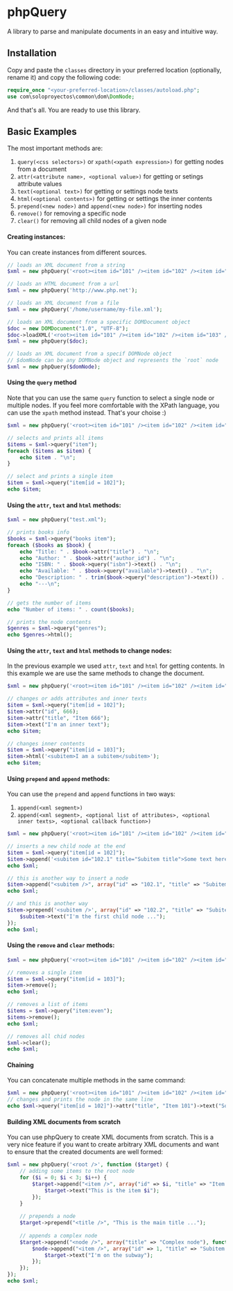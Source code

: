 phpQuery
========

A library to parse and manipulate documents in an easy and intuitive way.

Installation
------------

Copy and paste the `classes` directory in your preferred location (optionally, rename it) and copy the following code:

```PHP
require_once "<your-preferred-location>/classes/autoload.php";
use com\soloproyectos\common\dom\DomNode;
```

And that's all. You are ready to use this library.

Basic Examples
--------------

The most important methods are:

1. `query(<css selectors>)` or `xpath(<xpath expression>)` for getting nodes from a document
2. `attr(<attribute name>, <optional value>)` for getting or setings attribute values
3. `text(<optional text>)` for getting or settings node texts
4. `html(<optional contents>)` for getting or settings the inner contents
5. `prepend(<new node>)` and `append(<new node>)` for inserting nodes
6. `remove()` for removing a specific node
7. `clear()` for removing all child nodes of a given node


#### Creating instances:

You can create instances from different sources.

```PHP
// loads an XML document from a string
$xml = new phpQuery('<root><item id="101" /><item id="102" /><item id="103" /></root>');

// loads an HTML document from a url
$xml = new phpQuery('http://www.php.net');

// loads an XML document from a file
$xml = new phpQuery('/home/username/my-file.xml');

// loads an XML document from a specific DOMDocument object
$doc = new DOMDocument("1.0", "UTF-8");
$doc->loadXML('<root><item id="101" /><item id="102" /><item id="103" /></root>');
$xml = new phpQuery($doc);

// loads an XML document from a specif DOMNode object
// $domNode can be any DOMNode object and represents the `root` node
$xml = new phpQuery($domNode);
```

#### Using the `query` method

Note that you can use the same `query` function to select a single node or multiple nodes. If you feel more comfortable with the XPath language, you can use the `xpath` method instead. That's your choise :)

```PHP
$xml = new phpQuery('<root><item id="101" /><item id="102" /><item id="103" /></root>');

// selects and prints all items
$items = $xml->query("item");
foreach ($items as $item) {
    echo $item . "\n";
}

// select and prints a single item
$item = $xml->query("item[id = 102]");
echo $item;
```

#### Using the `attr`, `text` and `html` methods:
```PHP
$xml = new phpQuery("test.xml");

// prints books info
$books = $xml->query("books item");
foreach ($books as $book) {
    echo "Title: " . $book->attr("title") . "\n";
    echo "Author: " . $book->attr("author_id") . "\n";
    echo "ISBN: " . $book->query("isbn")->text() . "\n";
    echo "Available: " . $book->query("available")->text() . "\n";
    echo "Description: " . trim($book->query("description")->text()) . "\n";
    echo "---\n";
}

// gets the number of items
echo "Number of items: " . count($books);

// prints the node contents
$genres = $xml->query("genres");
echo $genres->html();
```

#### Using the `attr`, `text` and `html` methods to change nodes:

In the previous example we used `attr`, `text` and `html` for getting contents. In this example we are use the same methods to change the document.

```PHP
$xml = new phpQuery('<root><item id="101" /><item id="102" /><item id="103" /></root>');

// changes or adds attributes and inner texts
$item = $xml->query("item[id = 102]");
$item->attr("id", 666);
$item->attr("title", "Item 666");
$item->text("I'm an inner text");
echo $item;

// changes inner contents
$item = $xml->query("item[id = 103]");
$item->html('<subitem>I am a subitem</subitem>');
echo $item;
```

#### Using `prepend` and `append` methods:

You can use the `prepend` and `append` functions in two ways:

1. `append(<xml segment>)`
2. `append(<xml segment>, <optional list of attributes>, <optional inner texts>, <optional callback function>)`

```PHP
$xml = new phpQuery('<root><item id="101" /><item id="102" /><item id="103" /></root>');

// inserts a new child node at the end
$item = $xml->query("item[id = 102]");
$item->append('<subitem id="102.1" title="Subitem title">Some text here ...</subitem>');
echo $xml;

// this is another way to insert a node
$item->append("<subitem />", array("id" => "102.1", "title" => "Subitem title"), "Some text here ...");
echo $xml;

// and this is another way
$item->prepend('<subitem />', array("id" => "102.2", "title" => "Subitem title"), function ($subitem) {
    $subitem->text("I'm the first child node ...");
});
echo $xml;
```

#### Using the `remove` and `clear` methods:

```PHP
$xml = new phpQuery('<root><item id="101" /><item id="102" /><item id="103" /></root>');

// removes a single item
$item = $xml->query("item[id = 103]");
$item->remove();
echo $xml;

// removes a list of items
$items = $xml->query("item:even");
$items->remove();
echo $xml;

// removes all chid nodes
$xml->clear();
echo $xml;
```

#### Chaining

You can concatenate multiple methods in the same command:

```PHP
$xml = new phpQuery('<root><item id="101" /><item id="102" /><item id="103" /></root>');
// changes and prints the node in the same line
echo $xml->query("item[id = 102]")->attr("title", "Item 101")->text("Some text...")->append("subitem");
```

#### Building XML documents from scratch

You can use phpQuery to create XML documents from scratch. This is a very nice feature if you want to create arbitrary XML documents and want to ensure that the created documents are well formed:

```PHP
$xml = new phpQuery('<root />', function ($target) {
    // adding some items to the root node
    for ($i = 0; $i < 3; $i++) {
        $target->append("<item />", array("id" => $i, "title" => "Item $i"), function ($target) use ($i) {
            $target->text("This is the item $i");
        });
    }
    
    // prepends a node
    $target->prepend("<title />", "This is the main title ...");
    
    // appends a complex node
    $target->append("<node />", array("title" => "Complex node"), function ($node) {
        $node->append("<item />", array("id" => 1, "title" => "Subitem 1"), function ($target) {
            $target->text("I'm on the subway");
        });
    });
});
echo $xml;
```
